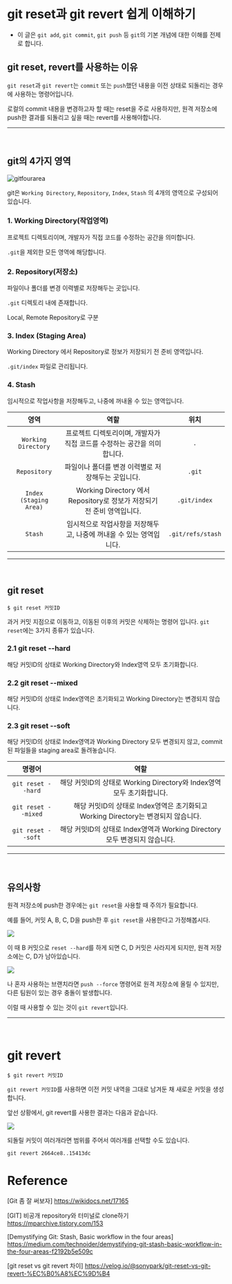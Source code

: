 # git reset과 git revert 쉽게 이해하기

* 이 글은 `git add`, `git commit`, `git push` 등 `git`의 기본 개념에 대한 이해를 전제로 합니다.


## git reset, revert를 사용하는 이유

`git reset`과 `git revert`는 `commit` 또는 `push`했던 내용을 이전 상태로 되돌리는 경우에 사용하는 명령어입니다.

로컬의 commit 내용을 변경하고자 할 때는 reset을 주로 사용하지만, 원격 저장소에 push한 결과를 되돌리고 싶을 때는 revert를 사용해야합니다.

---
<br/>

## git의 4가지 영역

![gitfourarea](https://miro.medium.com/max/1000/1*Eced1qZ6rVz0npKAvJKJgw.png)

git은 `Working Directory`, `Repository`, `Index`, `Stash` 의 4개의 영역으로 구성되어 있습니다. 

### 1. Working Directory(작업영역)

프로젝트 디렉토리이며, 개발자가 직접 코드를 수정하는 공간을 의미합니다.

`.git`을 제외한 모든 영역에 해당합니다.

### 2. Repository(저장소)

파일이나 폴더를 변경 이력별로 저장해두는 곳입니다.

`.git` 디렉토리 내에 존재합니다.

Local, Remote Repository로 구분

### 3. Index (Staging Area)

Working Directory 에서 Repository로 정보가 저장되기 전 준비 영역입니다.

`.git/index` 파일로 관리됩니다.

### 4. Stash

임시적으로 작업사항을 저장해두고, 나중에 꺼내올 수 있는 영역입니다.

영역 | 역할 | 위치
:---:|:---:|:---:
`Working Directory` | 프로젝트 디렉토리이며, 개발자가 직접 코드를 수정하는 공간을 의미합니다. | `.`
`Repository` | 파일이나 폴더를 변경 이력별로 저장해두는 곳입니다. | `.git`
`Index (Staging Area)` | Working Directory 에서 Repository로 정보가 저장되기 전 준비 영역입니다. | `.git/index`
`Stash` | 임시적으로 작업사항을 저장해두고, 나중에 꺼내올 수 있는 영역입니다. |  `.git/refs/stash`

---
<br/>


## git reset

```
$ git reset 커밋ID
```


과거 커밋 지점으로 이동하고, 이동된 이후의 커밋은 삭제하는 명령어 입니다. `git reset`에는 3가지 종류가 있습니다.


### 2.1 git reset --hard

해당 커밋ID의 상태로 Working Directory와 Index영역 모두 초기화합니다.

### 2.2 git reset --mixed

해당 커밋ID의 상태로 Index영역은 초기화되고 Working Directory는 변경되지 않습니다.

### 2.3 git reset --soft

해당 커밋ID의 상태로 Index영역과 Working Directory 모두 변경되지 않고, commit된 파일들을 staging area로 돌려놓습니다.


명령어 | 역할 
:---:|:---:
`git reset --hard` | 해당 커밋ID의 상태로 Working Directory와 Index영역 모두 초기화합니다. 
`git reset --mixed` | 해당 커밋ID의 상태로 Index영역은 초기화되고 Working Directory는 변경되지 않습니다. 
`git reset --soft` | 해당 커밋ID의 상태로 Index영역과 Working Directory 모두 변경되지 않습니다. 

---
<br/>

## 유의사항

원격 저장소에 push한 경우에는 `git reset`을 사용할 때 주의가 필요합니다.

예를 들어, 커밋 A, B, C, D을 push한 후 `git reset`을 사용한다고 가정해봅시다.

![](https://media.vlpt.us/images/sonypark/post/1a2445b7-8ade-429a-a8eb-480004aa575a/image.png)

이 때 B 커밋으로 `reset --hard`를 하게 되면 C, D 커밋은 사라지게 되지만, 원격 저장소에는 C, D가 남아있습니다.  

![](https://media.vlpt.us/images/sonypark/post/b9231368-309f-4cad-bcff-5fe93fe5f10a/image.png)

나 혼자 사용하는 브랜치라면 `push --force` 명령어로 원격 저장소에 올릴 수 있지만, 다른 팀원이 있는 경우 충돌이 발생합니다. 

이럴 때 사용할 수 있는 것이 `git revert`입니다.

---
<br/>

# git revert

```
$ git revert 커밋ID
```


`git revert 커밋ID`를 사용하면 이전 커밋 내역을 그대로 남겨둔 채 새로운 커밋을 생성합니다. 

앞선 상황에서, git revert를 사용한 결과는 다음과 같습니다.

![](https://media.vlpt.us/images/sonypark/post/34a1717b-93aa-4eac-96b1-5ccd0dddc900/image.png)

되돌릴 커밋이 여러개라면 범위를 주어서 여러개를 선택할 수도 있습니다.

```
git revert 2664ce8..15413dc
```

<!-- 
### 2.2 git reset --hard

해당 커밋ID의 상태로 Working Directory와 Index영역 모두 초기화된다.

### 2.3 git reset --mixed

해당 커밋ID의 상태로 Index영역은 초기화되고 Working Directory는 변경되지 않는다.

### 2.4 git reset --soft

해당 커밋ID의 상태로 Index영역과 Working Directory 모두 변경되지 않는다.


## 05. git stash

### 1. git stash

`stash` (안전한 곳에) 숨겨두다.

작업 도중 커밋을 할 수는 없는 상태지만, 브랜치 전환을 하거나 커밋 변경을 해야할때 임시적으로 저장할 수 있는 명령어

`commit`되기 이전 작업 중 파일과 `git add`로 추가된 파일 까지 모두 `stash` 영역으로 저장되며 수정분량은 제거 된다.

단 `git add` 명령어로 한번이라도 `index` 영역에 트래킹 된 파일만 `stash`영역으로 저장됨

새롭게 생성한 파일은 `git add` 후 `git stash` 명령어를 사용하거나 `git stash -u` 옵션을 같이 사용할 것

### 2. git stash 기본적인 사용법

- git stash

- git stash save 명칭

- git stash list

- git stash apply

- git stash apply stash아이디

- git stash drop

- git stash pop

## 사용자 이름, 이메일 확인

```
git config user.name
git config user.email
```

## 유저 변경

```
git config --global user.name Dohee
git config --global user.email dohee0203x@naver.com
```

## Private Repo clone

```
git clone https://사용자의NAME:비밀번호@github.com/저장소를판유저이름/저장소이름 
```

## Push 에러 시 

```
git remote set-url origin https://doheelab@github.com/doheelab/optimization.git
``` -->

# Reference

[Git 좀 잘 써보자] https://wikidocs.net/17165

[GIT] 비공개 repository와 터미널로 clone하기 https://mparchive.tistory.com/153

[Demystifying Git: Stash, Basic workflow in the four areas] https://medium.com/technoider/demystifying-git-stash-basic-workflow-in-the-four-areas-f2192b5e509c

[git reset vs git revert 차이] https://velog.io/@sonypark/git-reset-vs-git-revert-%EC%B0%A8%EC%9D%B4